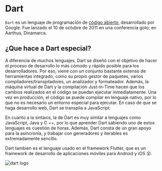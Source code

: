 # Dart

``Dart`` es un lenguaje de programación de [código abierto](https://github.com/dart-lang), desarrollado por Google. Fue lanzado el 10 de octubre de 2011 en una conferencia goto; en Aarthus, Dinamarca.

## ¿Que hace a Dart especial?

A diferencia de muchos lenguajes, Dart se diseñó con el objetivo de hacer el proceso de desarrollo lo más cómodo y rápido posible para los desarrolladores. Por eso, viene con un conjunto bastante extenso de herramientas integrado, como su propio gestor de paquetes, varios compiladores/transpiladores, un analizador y formateador. Además, la máquina virtual de Dart y la compilación Just-in-Time hacen que los cambios realizados en el código se puedan ejecutar inmediatamente.
Una vez en producción, el código se puede compilar en lenguaje nativo, por lo que no es necesario un entorno especial para ejecutar. En caso de que se haga desarrollo web, Dart se transpila a JavaScript.

En cuanto a la sintaxis, la de Dart es muy similar a lenguajes como JavaScript, Java y C ++, por lo que aprender Dart sabiendo uno de estos lenguajes es cuestión de horas.
Además, Dart consta de un gran apoyo para la asincronía, y trabajar con generadores y iterables es extremadamente sencillo.

Dart tambien es el lenguaje usado en el framework Flutter, que es un framework de desarrollo de aplicaciones móviles para Android y iOS :astonished:.

![dart logo](https://upload.wikimedia.org/wikipedia/commons/a/a4/Dart-logo-wordmark.svg)